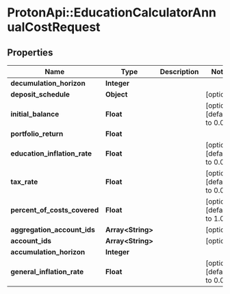 # ProtonApi::EducationCalculatorAnnualCostRequest

## Properties
Name | Type | Description | Notes
------------ | ------------- | ------------- | -------------
**decumulation_horizon** | **Integer** |  | 
**deposit_schedule** | **Object** |  | [optional] 
**initial_balance** | **Float** |  | [optional] [default to 0.0]
**portfolio_return** | **Float** |  | 
**education_inflation_rate** | **Float** |  | [optional] [default to 0.05]
**tax_rate** | **Float** |  | [optional] [default to 0.0]
**percent_of_costs_covered** | **Float** |  | [optional] [default to 1.0]
**aggregation_account_ids** | **Array&lt;String&gt;** |  | [optional] 
**account_ids** | **Array&lt;String&gt;** |  | [optional] 
**accumulation_horizon** | **Integer** |  | 
**general_inflation_rate** | **Float** |  | [optional] [default to 0.0]


